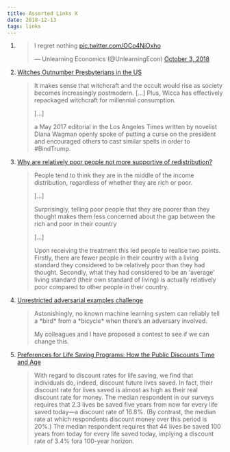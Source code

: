 ```yaml
---
title: Assorted Links X
date: 2018-12-13
tags: links
---
```


1. <blockquote class="twitter-tweet" data-lang="en"><p lang="en" dir="ltr">I regret nothing <a href="https://t.co/OCo4NiOxho">pic.twitter.com/OCo4NiOxho</a></p>&mdash; Unlearning Economics (@UnlearningEcon) <a href="https://twitter.com/UnlearningEcon/status/1047589887518683137">October 3, 2018</a></blockquote>
   <script async src="https://platform.twitter.com/widgets.js" charset="utf-8"></script>

2. [Witches Outnumber Presbyterians in the US](https://www.christianpost.com/news/witches-outnumber-presbyterians-in-the-us-wicca-paganism-growing-astronomically-227857/)

   <blockquote>
   It makes sense that witchcraft and the occult would rise as society becomes increasingly postmodern. [...] Plus, Wicca has effectively repackaged witchcraft for millennial consumption. 
   
   [...]
   
   a May 2017 editorial in the Los Angeles Times written by novelist Diana Wagman openly spoke of putting a curse on the president and encouraged others to cast similar spells in order to #BindTrump. 
   </blockquote>

3. [Why are relatively poor people not more supportive of redistribution?](http://blogs.worldbank.org/impactevaluations/why-are-relatively-poor-people-not-more-supportive-redistribution-guest-post-christopher-hoy)

   <blockquote>
   People tend to think they are in the middle of the income distribution, regardless of whether they are rich or poor. 

   [...]

   Surprisingly, telling poor people that they are poorer than they thought makes them less concerned about the gap between the rich and poor in their country

   [...]

   Upon receiving the treatment this led people to realise two points. Firstly, there are fewer people in their country with a living standard they considered to be relatively poor than they had thought. Secondly, what they had considered to be an ‘average’ living standard (their own standard of living) is actually relatively poor compared to other people in their country.
   </blockquote>
   
4. [Unrestricted adversarial examples challenge](https://twitter.com/nottombrown/status/1040286926857629696)

   <blockquote>
   Astonishingly, no known machine learning system can reliably tell a *bird* from a *bicycle* when there’s an adversary involved. 

   My colleagues and I have proposed a contest to see if we can change this.
   </blockquote>
   
5. [Preferences for Life Saving Programs: How the Public Discounts Time and Age](https://www.econ.umd.edu/sites/www.econ.umd.edu/files/pubs/jc25.pdf)

   <blockquote> 
   With regard to discount rates for life saving, we find that individuals do, indeed, discount future lives saved. In fact, their discount rate for lives saved is almost as high as their real discount rate for money. The median respondent in our surveys requires that 2.3 lives be saved five years from now for every life saved today—a discount rate of 16.8%. (By contrast, the median rate at which respondents discount money over this period is 20%.) The median respondent requires that 44 lives be saved 100 years from today for every life saved today, implying a discount rate of 3.4% fora 100-year horizon. 
   </blockquote>

<!--more-->
